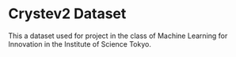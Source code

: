 # Crystev2 Dataset
This a dataset used for project in the class of Machine Learning for Innovation in the Institute of Science Tokyo.
